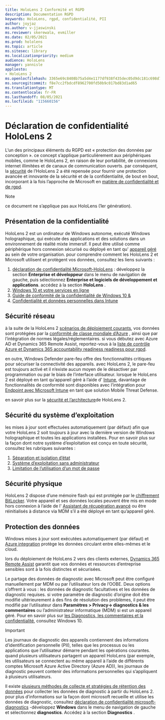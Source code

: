 ```yaml
---
title: HoloLens 2 Conformité et RGPD
description: Documentation RGPD
keywords: HoloLens, rgpd, confidentialité, PII
author: joyjaz
ms.author: v-jjaswinski
ms.reviewer: skerewala, evmiller
ms.date: 02/05/2021
ms.prod: hololens
ms.topic: article
ms.sitesec: library
ms.localizationpriority: medium
audience: HoloLens
manager: yannisle
appliesto:
- HoloLens 2
ms.openlocfilehash: 3365e69c8408b75a5d4e1177df938f435dec05d9dc181c698d7991159645d15a
ms.sourcegitcommit: f8e7cc2fbdcdf8962700fd50b9c017bd83d1ad65
ms.translationtype: MT
ms.contentlocale: fr-FR
ms.lasthandoff: 08/05/2021
ms.locfileid: "115660156"
---
```

# <a name="hololens-2-privacy-statement"></a>Déclaration de confidentialité HoloLens 2

L’un des principaux éléments du RGPD est « protection des données par conception ». ce concept s’applique particulièrement aux périphériques mobiles, comme le HoloLens 2, en raison de leur portabilité, de connexions internet illimitées et de canaux de communication ouverts. par conséquent, la [sécurité](/hololens/security-architecture) de l’HoloLens 2 a été repensée pour fournir une protection avancée et innovante de la sécurité et de la confidentialité, de bout en bout, incorporant à la fois l’approche de Microsoft en [matière de confidentialité et de rgpd](https://privacy.microsoft.com/).

 >[!NOTE]
> ce document ne s’applique pas aux HoloLens (1er génération).

## <a name="privacy-overview"></a>Présentation de la confidentialité

HoloLens 2 est un ordinateur de Windows autonome, exécuté Windows holographique, qui exécute des applications et des solutions dans un environnement de réalité mixte immersif. Il peut être utilisé comme périphérique hors connexion sécurisé ou déployé en tant qu' [appareil géré](/mem/intune/fundamentals/windows-holographic-for-business) au sein de votre organisation. pour comprendre comment les HoloLens 2 et Microsoft utilisent et protègent vos données, consultez les liens suivants :

1. [déclaration de confidentialité Microsoft-HoloLens](https://privacy.microsoft.com/privacystatement) : développez la section **Enterprise et développeur** dans le menu de navigation de gauche, puis sélectionnez **Enterprise et logiciels de développement et applications**. accédez à la section **HoloLens** .
2. [Windows 10 et votre services en ligne](https://privacy.microsoft.com/windows10privacy)
3. [Guide de conformité de la confidentialité de Windows 10 &](/windows/privacy/windows-10-and-privacy-compliance)
4. [Confidentialité et données personnelles dans Intune](/mem/intune/protect/privacy-personal-data)

## <a name="network-security"></a>Sécurité réseau
à la suite de la HoloLens 2 [scénarios de déploiement courants](/hololens/common-scenarios), vos données sont protégées par la [conformité de classe mondiale d’Azure](/azure/compliance/) , ainsi que par l’intégration de normes légales/réglementaires. si vous débutez avec Azure AD et Dynamics 365 Remote Assist, reportez-vous à la [liste de contrôle Azure et Dynamics 365 accountability readiness readiness pour rgpd](/compliance/regulatory/gdpr-arc-azure-dynamics).

en outre, Windows Defender pare-feu offre des fonctionnalités critiques pour sécuriser la connectivité des appareils. avec HoloLens 2, le pare-feu est toujours activé et il n’existe aucun moyen de le désactiver par programmation ou par le biais de l’interface utilisateur. lorsque le HoloLens 2 est déployé en tant qu’appareil géré à l’aide d' [Intune](/mem/intune/protect/device-compliance-get-started), davantage de fonctionnalités de conformité sont disponibles avec l’intégration pour [Endpoint avec Microsoft Intune](/mem/intune/protect/advanced-threat-protection) en tant que solution Mobile Threat Defense.

en savoir plus sur la [sécurité et l’architecture](/hololens/security-architecture)de HoloLens 2.

## <a name="os-security"></a>Sécurité du système d’exploitation
les mises à jour sont effectuées automatiquement (par défaut) afin que votre HoloLens 2 soit toujours à jour avec la dernière version de Windows holographique et toutes les applications installées. Pour en savoir plus sur la façon dont notre système d’exploitation est conçu en toute sécurité, consultez les rubriques suivantes :

1. [Séparation et isolation d’état](/hololens/security-state-separation-isolation)
1. [Système d’exploitation sans administrateur](/hololens/security-adminless-os)
1. [Limitation de l’utilisation d’un mot de passe](/hololens/security-limiting-password-use)

## <a name="physical-security"></a>Sécurité physique
HoloLens 2 dispose d’une mémoire flash qui est protégée par le [chiffrement BitLocker](/hololens/security-encryption-data-protection). Votre appareil et ses données locales peuvent être mis en mode hors connexion à l’aide de l' [Assistant de récupération avancé](https://www.microsoft.com/p/advanced-recovery-companion/9p74z35sfrs8#activetab=pivot:overviewtab) ou être réinitialisés à distance via MDM s’il a été déployé en tant qu’appareil géré.

## <a name="data-protection"></a>Protection des données
Windows mises à jour sont exécutées automatiquement (par défaut) et [Azure integration](/hololens/security-encryption-data-protection#Azure-integration) protège les données circulant entre elles-mêmes et le cloud.

lors du déploiement de HoloLens 2 vers des clients externes, [Dynamics 365 Remote Assist](/hololens/hololens2-deployment-guide) garantit que vos données et ressources d’entreprise sensibles sont à la fois distinctes et sécurisées.

Le partage des données de diagnostic avec Microsoft peut être configuré manuellement par MDM ou par l’utilisateur lors de l’OOBE. Deux options s’offrent à vous : les données de diagnostic facultatives et les données de diagnostic requises. si votre paramètre de diagnostic d’origine doit être modifié ultérieurement à des fins de résolution des problèmes, il peut être modifié par l’utilisateur dans **Paramètres > Privacy-> diagnostics & les commentaires** ou l’administrateur informatique (MDM) si est un appareil géré. Pour en savoir plus sur [les Diagnostics, les commentaires et la confidentialité](https://support.microsoft.com/windows/diagnostics-feedback-and-privacy-in-windows-10-28808a2b-a31b-dd73-dcd3-4559a5199319), consultez Windows 10.

> [!Important]
> Les journaux de diagnostic des appareils contiennent des informations d’identification personnelle (PII), telles que les processus ou les applications que l’utilisateur démarre pendant les opérations courantes. quand plusieurs utilisateurs partagent un appareil HoloLens (par exemple, les utilisateurs se connectent au même appareil à l’aide de différents comptes Microsoft Azure Active Directory (Azure AD)), les journaux de diagnostic peuvent contenir des informations personnelles qui s’appliquent à plusieurs utilisateurs.

Il existe [plusieurs méthodes de collecte et stratégies de rétention des données](/hololens/hololens-diagnostic-logs) pour collecter les données de diagnostic à partir du HoloLens 2.  pour plus d’informations sur la façon dont microsoft recueille et utilise les données de diagnostic, consultez [déclaration de confidentialité microsoft-diagnostics](https://privacy.microsoft.com/privacystatement) -développez **Windows** dans le menu de navigation de gauche et sélectionnez **diagnostics**. Accédez à la section **Diagnostics** .
